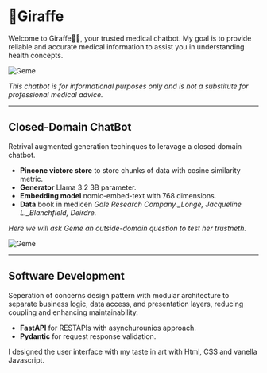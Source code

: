 # 🦒Giraffe

Welcome to Giraffe👋🏽, your trusted medical chatbot.
My goal is to provide reliable and accurate medical information to assist you in understanding health concepts.

![Geme](Geme.jpg)

*This chatbot is for informational purposes only and is not a substitute for professional medical advice.*

---

## Closed-Domain ChatBot

Retrival augmented generation techinques to leravage a closed domain chatbot.

- **Pincone victore store** to store chunks of data with cosine similarity metric.
- **Generator** Llama 3.2 3B parameter.
- **Embedding model** nomic-embed-text with 768 dimensions.
- **Data** book in medicen *Gale Research Company._Longe, Jacqueline L._Blanchfield, Deirdre.*

*Here we will ask Geme an outside-domain question to test her trustneth.*

![Geme](closed-domain.jpg)

---

## Software Development

Seperation of concerns design pattern with modular architecture to separate business logic, data access, and presentation layers, reducing coupling and enhancing maintainability.

- **FastAPI** for RESTAPIs with asynchurounios approach.
- **Pydantic** for request response validation.

I designed the user interface with my taste in art with Html, CSS and vanella Javascript.
